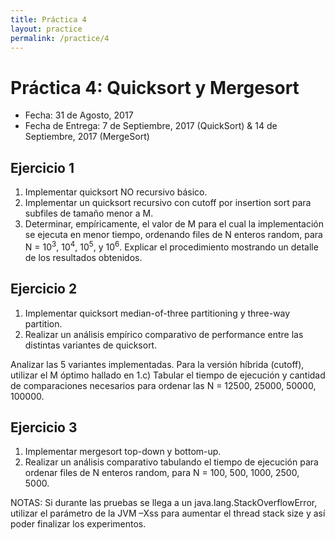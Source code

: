 ```yaml
---
title: Práctica 4
layout: practice
permalink: /practice/4
---
```


# Práctica 4: Quicksort y Mergesort

* Fecha: 31 de Agosto, 2017
* Fecha de Entrega: 7 de Septiembre, 2017 (QuickSort) & 14 de Septiembre, 2017 (MergeSort)

## Ejercicio 1

1. Implementar quicksort NO recursivo básico.
2. Implementar un quicksort recursivo con cutoff por insertion sort para subfiles de tamaño menor a M.
3. Determinar, empíricamente, el valor de M para el cual la implementación se ejecuta en menor tiempo, ordenando files de N enteros random, para N = 10<sup>3</sup>, 10<sup>4</sup>, 10<sup>5</sup>, y 10<sup>6</sup>. Explicar el procedimiento mostrando un detalle de los resultados obtenidos.

## Ejercicio 2

1. Implementar quicksort median-of-three partitioning y three-way partition.
2. Realizar un análisis empírico comparativo de performance entre las distintas variantes de quicksort. 

Analizar las 5 variantes implementadas. Para la versión híbrida (cutoff), utilizar el M óptimo hallado en 1.c)
Tabular el tiempo de ejecución y cantidad de comparaciones necesarios para ordenar las N = 12500, 25000, 50000, 100000.

## Ejercicio 3

1. Implementar mergesort top-down y bottom-up.
2. Realizar un análisis comparativo tabulando el tiempo de ejecución para ordenar files de N enteros random, para N = 100, 500, 1000, 2500, 5000.

NOTAS:
Si durante las pruebas se llega a un java.lang.StackOverflowError, utilizar el parámetro de la JVM –Xss para aumentar el thread stack size y así poder finalizar los experimentos.
